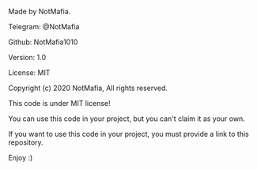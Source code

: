 Made by NotMafia.

Telegram: @NotMafia

Github: NotMafia1010

Version: 1.0

License: MIT

Copyright (c) 2020 NotMafia, All rights reserved.

This code is under MIT license!

You can use this code in your project, but you can't claim it as your own.

If you want to use this code in your project, you must provide a link to this repository.

Enjoy :)
